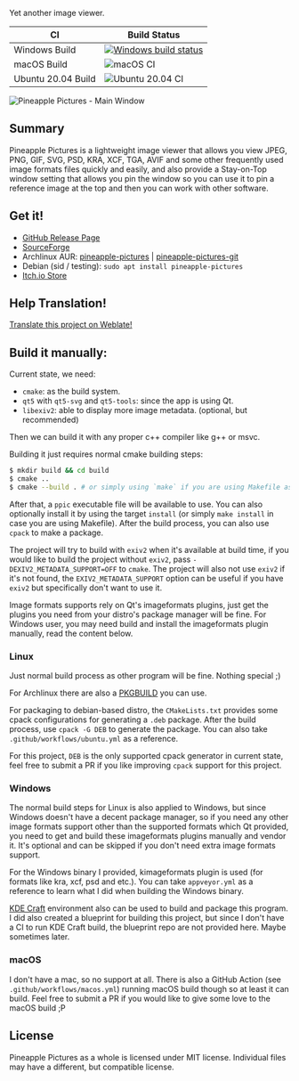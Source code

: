 Yet another image viewer.

|CI|Build Status|
|---|---|
|Windows Build|[![Windows build status](https://ci.appveyor.com/api/projects/status/dbd8clww3cit6oa0/branch/master?svg=true)](https://ci.appveyor.com/project/BLumia/pineapplepictures/branch/master)|
|macOS Build|![macOS CI](https://github.com/BLumia/pineapple-pictures/workflows/macOS%20CI/badge.svg)|
|Ubuntu 20.04 Build|![Ubuntu 20.04 CI](https://github.com/BLumia/pineapple-pictures/workflows/Ubuntu%2020.04%20CI/badge.svg)|

![Pineapple Pictures - Main Window](https://repository-images.githubusercontent.com/211888654/21fb6300-269f-11ea-8e85-953e5d57da44)

## Summary

Pineapple Pictures is a lightweight image viewer that allows you view JPEG, PNG, GIF, SVG, PSD, KRA, XCF, TGA, AVIF and some other frequently used image formats files quickly and easily, and also provide a Stay-on-Top window setting that allows you pin the window so you can use it to pin a reference image at the top and then you can work with other software.

## Get it!

 - [GitHub Release Page](https://github.com/BLumia/pineapple-pictures/releases)
 - [SourceForge](https://sourceforge.net/projects/pineapple-pictures/)
 - Archlinux AUR: [pineapple-pictures](https://aur.archlinux.org/packages/pineapple-pictures/) | [pineapple-pictures-git](https://aur.archlinux.org/packages/pineapple-pictures-git/)
 - Debian (sid / testing): `sudo apt install pineapple-pictures`
 - [Itch.io Store](https://blumia.itch.io/pineapple-pictures)

## Help Translation!

[Translate this project on Weblate!](https://hosted.weblate.org/projects/pineapple-pictures/)

## Build it manually:

Current state, we need:

 - `cmake`: as the build system.
 - `qt5` with `qt5-svg` and `qt5-tools`: since the app is using Qt.
 - `libexiv2`: able to display more image metadata. (optional, but recommended)

Then we can build it with any proper c++ compiler like g++ or msvc.

Building it just requires normal cmake building steps:

``` bash
$ mkdir build && cd build
$ cmake ..
$ cmake --build . # or simply using `make` if you are using Makefile as the cmake generator.
```

After that, a `ppic` executable file will be available to use. You can also optionally install it by using the target `install` (or simply `make install` in case you are using Makefile). After the build process, you can also use `cpack` to make a package.

The project will try to build with `exiv2` when it's available at build time, if you would like to build the project without `exiv2`, pass `-DEXIV2_METADATA_SUPPORT=OFF` to `cmake`. The project will also not use `exiv2` if it's not found, the `EXIV2_METADATA_SUPPORT` option can be useful if you have `exiv2` but specifically don't want to use it.

Image formats supports rely on Qt's imageformats plugins, just get the plugins you need from your distro's package manager will be fine. For Windows user, you may need build and install the imageformats plugin manually, read the content below.

### Linux

Just normal build process as other program will be fine. Nothing special ;)

For Archlinux there are also a [PKGBUILD](https://aur.archlinux.org/cgit/aur.git/tree/PKGBUILD?h=pineapple-pictures-git) you can use.

For packaging to debian-based distro, the `CMakeLists.txt` provides some cpack configurations for generating a `.deb` package. After the build process, use `cpack -G DEB` to generate the package. You can also take `.github/workflows/ubuntu.yml` as a reference.

For this project, `DEB` is the only supported cpack generator in current state, feel free to submit a PR if you like improving `cpack` support for this project.

### Windows

The normal build steps for Linux is also applied to Windows, but since Windows doesn't have a decent package manager, so if you need any other image formats support other than the supported formats which Qt provided, you need to get and build these imageformats plugins manually and vendor it. It's optional and can be skipped if you don't need extra image formats support.

For the Windows binary I provided, kimageformats plugin is used (for formats like kra, xcf, psd and etc.). You can take `appveyor.yml` as a reference to learn what I did when building the Windows binary.

[KDE Craft](https://community.kde.org/Craft) environment also can be used to build and package this program. I did also created a blueprint for building this project, but since I don't have a CI to run KDE Craft build, the blueprint repo are not provided here. Maybe sometimes later.

### macOS

I don't have a mac, so no support at all. There is also a GitHub Action (see `.github/workflows/macos.yml`) running macOS build though so at least it can build. Feel free to submit a PR if you would like to give some love to the macOS build ;P

## License

Pineapple Pictures as a whole is licensed under MIT license. Individual files may have a different, but compatible license.
